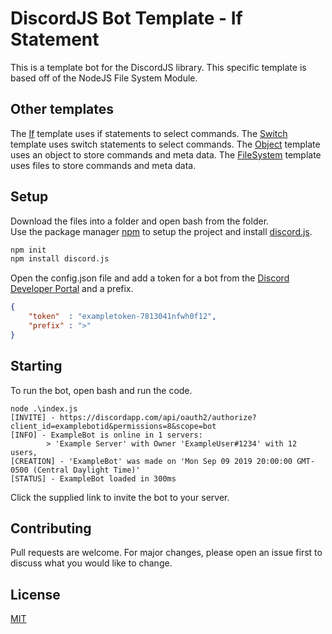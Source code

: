 # DiscordJS Bot Template - If Statement

This is a template bot for the DiscordJS library.
This specific template is based off of the NodeJS File System Module.

## Other templates
The [If](https://github.com/Ealeex/DiscordBotTemplate-IfStatement) template uses if statements to select commands.
The [Switch](https://github.com/Ealeex/DiscordBotTemplate-SwitchStatement) template uses switch statements to select commands.
The [Object](https://github.com/Ealeex/DiscordBotTemplate-ObjectBased) template uses an object to store commands and meta data.
The [FileSystem](https://github.com/Ealeex/DiscordBotTemplate-FileSystem) template uses files to store commands and meta data.

## Setup

Download the files into a folder and open bash from the folder.\
Use the package manager [npm](https://www.npmjs.com/get-npm) to setup the project and install [discord.js](https://discord.js.org/#/).

```bash
npm init
npm install discord.js
```

Open the config.json file and add a token for a bot from the [Discord Developer Portal](https://discordapp.com/developers/applications/) and a prefix.

```json
{
    "token"  : "exampletoken-7813041nfwh0f12",
    "prefix" : ">"
}
```

## Starting

To run the bot, open bash and run the code.

```
node .\index.js
[INVITE] - https://discordapp.com/api/oauth2/authorize?client_id=examplebotid&permissions=8&scope=bot
[INFO] - ExampleBot is online in 1 servers:
        > 'Example Server' with Owner 'ExampleUser#1234' with 12 users,
[CREATION] - 'ExampleBot' was made on 'Mon Sep 09 2019 20:00:00 GMT-0500 (Central Daylight Time)'
[STATUS] - ExampleBot loaded in 300ms
```

Click the supplied link to invite the bot to your server.

## Contributing
Pull requests are welcome. For major changes, please open an issue first to discuss what you would like to change.

## License
[MIT](https://choosealicense.com/licenses/mit/)
